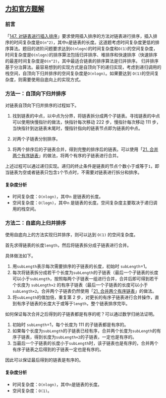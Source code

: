 ## [力扣官方题解](https://leetcode.cn/problems/sort-list/solutions/492301/pai-xu-lian-biao-by-leetcode-solution/)

### 前言
「[147. 对链表进行插入排序](https://leetcode.cn/problems/insertion-sort-list)」要求使用插入排序的方法对链表进行排序，插入排序的时间复杂度是`O(n^2)`，其中`n`是链表的长度。这道题考虑时间复杂度更低的排序算法。题目的进阶问题要求达到`O(nlogn)`的时间复杂度和`O(1)`的空间复杂度，时间复杂度是`O(nlogn)`的排序算法包括归并排序、堆排序和快速排序（快速排序的最差时间复杂度是`O(n^2)`，其中最适合链表的排序算法是归并排序。 归并排序基于分治算法。最容易想到的实现方式是自顶向下的递归实现，考虑到递归调用的栈空间，自顶向下归并排序的空间复杂度是`O(nlogn)`。如果要达到 `O(1)`的空间复杂度，则需要使用自底向上的实现方式。

### 方法一：自顶向下归并排序
对链表自顶向下归并排序的过程如下。

1. 找到链表的中点，以中点为分界，将链表拆分成两个子链表。寻找链表的中点可以使用快慢指针的做法，快指针每次移动 222 步，慢指针每次移动 111 步，当快指针到达链表末尾时，慢指针指向的链表节点即为链表的中点。

2. 对两个子链表分别排序。

3. 将两个排序后的子链表合并，得到完整的排序后的链表。可以使用「[21. 合并两个有序链表](https://leetcode.cn/problems/merge-two-sorted-lists/)」的做法，将两个有序的子链表进行合并。

上述过程可以通过递归实现。递归的终止条件是链表的节点个数小于或等于`1`，即当链表为空或者链表只包含`1`个节点时，不需要对链表进行拆分和排序。

#### 复杂度分析
- 时间复杂度：`O(nlogn)`，其中`n` 是链表的长度。
- 空间复杂度：`O(logn)`，其中`n` 是链表的长度。空间复杂度主要取决于递归调用的栈空间。



### 方法二：自底向上归并排序
使用自底向上的方法实现归并排序，则可以达到 `O(1)` 的空间复杂度。

首先求得链表的长度`length`，然后将链表拆分成子链表进行合并。

具体做法如下。

1. 用`subLength`表示每次需要排序的子链表的长度，初始时 `subLength`=1。
2. 每次将链表拆分成若干个长度为`subLength`的子链表（最后一个子链表的长度可以小于`subLength`，按照每两个子链表一组进行合并，合并后即可得到若干个长度为 `subLength×2` 的有序子链表（最后一个子链表的长度可以小于 `subLength×2`。合并两个子链表仍然使用「[21. 合并两个有序链表](https://leetcode.cn/problems/merge-two-sorted-lists/)」的做法。
3. 将`subLength`的值加倍，重复第 2 步，对更长的有序子链表进行合并操作，直到有序子链表的长度大于或等于`length`，整个链表排序完毕。

如何保证每次合并之后得到的子链表都是有序的呢？可以通过数学归纳法证明。

1. 初始时 `subLength`=1，每个长度为 111 的子链表都是有序的。
2. 如果每个长度为`subLength`的子链表已经有序，合并两个长度为`subLength`的有序子链表，得到长度为`subLength×2`的子链表，一定也是有序的。
3. 当最后一个子链表的长度小于`subLength`时，该子链表也是有序的，合并两个有序子链表之后得到的子链表一定也是有序的。

因此可以保证最后得到的链表是有序的。

#### 复杂度分析
- 时间复杂度：`O(nlogn)`，其中`n`是链表的长度。
- 空间复杂度：`O(1)`。